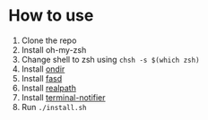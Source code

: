 # How to use

1. Clone the repo
2. Install oh-my-zsh
3. Change shell to zsh using ```chsh -s $(which zsh)```
4. Install [ondir](http://swapoff.org/ondir.html)
5. Install [fasd](https://github.com/clvv/fasd#readme)
6. Install [realpath](https://github.com/iveney/realpath-osx)
7. Install [terminal-notifier](https://github.com/alloy/terminal-notifier)
8. Run `./install.sh`
